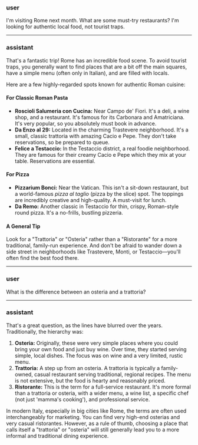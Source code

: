### user

I'm visiting Rome next month. What are some must-try restaurants? I'm looking for authentic local food, not tourist traps.

---

### assistant

That's a fantastic trip! Rome has an incredible food scene. To avoid tourist traps, you generally want to find places that are a bit off the main squares, have a simple menu (often only in Italian), and are filled with locals.

Here are a few highly-regarded spots known for authentic Roman cuisine:

#### For Classic Roman Pasta

- **Roscioli Salumeria con Cucina:** Near Campo de' Fiori. It's a deli, a wine shop, and a restaurant. It's famous for its Carbonara and Amatriciana. It's very popular, so you absolutely must book in advance.
- **Da Enzo al 29:** Located in the charming Trastevere neighborhood. It's a small, classic trattoria with amazing Cacio e Pepe. They don't take reservations, so be prepared to queue.
- **Felice a Testaccio:** In the Testaccio district, a real foodie neighborhood. They are famous for their creamy Cacio e Pepe which they mix at your table. Reservations are essential.

#### For Pizza

- **Pizzarium Bonci:** Near the Vatican. This isn't a sit-down restaurant, but a world-famous _pizza al taglio_ (pizza by the slice) spot. The toppings are incredibly creative and high-quality. A must-visit for lunch.
- **Da Remo:** Another classic in Testaccio for thin, crispy, Roman-style round pizza. It's a no-frills, bustling pizzeria.

#### A General Tip

Look for a "Trattoria" or "Osteria" rather than a "Ristorante" for a more traditional, family-run experience. And don't be afraid to wander down a side street in neighborhoods like Trastevere, Monti, or Testaccio—you'll often find the best food there.

---

### user

What is the difference between an osteria and a trattoria?

---

### assistant

That's a great question, as the lines have blurred over the years. Traditionally, the hierarchy was:

1.  **Osteria:** Originally, these were very simple places where you could bring your own food and just buy wine. Over time, they started serving simple, local dishes. The focus was on wine and a very limited, rustic menu.
2.  **Trattoria:** A step up from an osteria. A trattoria is typically a family-owned, casual restaurant serving traditional, regional recipes. The menu is not extensive, but the food is hearty and reasonably priced.
3.  **Ristorante:** This is the term for a full-service restaurant. It's more formal than a trattoria or osteria, with a wider menu, a wine list, a specific chef (not just 'mamma's cooking'), and professional service.

In modern Italy, especially in big cities like Rome, the terms are often used interchangeably for marketing. You can find very high-end osterias and very casual ristorantes. However, as a rule of thumb, choosing a place that calls itself a "trattoria" or "osteria" will still generally lead you to a more informal and traditional dining experience.
